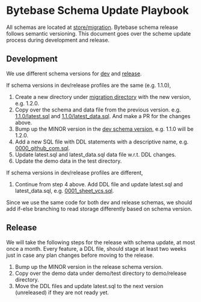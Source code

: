 # Bytebase Schema Update Playbook

All schemas are located at [store/migration](https://github.com/bytebase/bytebase/tree/main/store/migration). Bytebase schema release follows semantic versioning. This document goes over the scheme update process during development and release.

## Development
We use different schema versions for [dev](https://github.com/bytebase/bytebase/blob/main/bin/server/cmd/profile_dev.go) and [release](https://github.com/bytebase/bytebase/blob/main/bin/server/cmd/profile_release.go). 

If schema versions in dev/release profiles are the same (e.g. 1.1.0),
1. Create a new directory under [migration directory](https://github.com/bytebase/bytebase/tree/main/store/migration) with the new version, e.g. 1.2.0.
2. Copy over the schema and data file from the previous version. e.g. [1.1.0/latest.sql](https://github.com/bytebase/bytebase/blob/main/store/migration/1.1.0/latest.sql) and [1.1.0/latest_data.sql](https://github.com/bytebase/bytebase/blob/main/store/migration/1.1.0/latest_data.sql). And make a PR for the changes above.
3. Bump up the MINOR version in the [dev schema version](https://github.com/bytebase/bytebase/blob/main/bin/server/cmd/profile_dev.go), e.g. 1.1.0 will be 1.2.0.
4. Add a new SQL file with DDL statements with a descriptive name, e.g. [0000_github_com.sql](https://github.com/bytebase/bytebase/blob/main/store/migration/1.1.0/0000_github_com.sql).
5. Update latest.sql and latest_data.sql data file w.r.t. DDL changes.
6. Update the demo data in the test directory.

If schema versions in dev/release profiles are different,
1. Continue from step 4 above. Add DDL file and update latest.sql and latest_data.sql, e.g. [0001_sheet_vcs.sql](https://github.com/bytebase/bytebase/blob/main/store/migration/1.1.0/0001_sheet_vcs.sql).

Since we use the same code for both dev and release schemas, we should add if-else branching to read storage differently based on schema version.

## Release
We will take the following steps for the release with schema update, at most once a month. Every feature, a DDL file, should stage at least two weeks just in case any plan changes before moving to the release.
1. Bump up the MINOR version in the release schema version.
1. Copy over the demo data under demo/test directory to demo/release directory.
1. Move the DDL files and update latest.sql to the next version (unreleased) if they are not ready yet.

